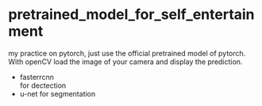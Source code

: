 # pretrained_model_for_self_entertainment
my practice on pytorch, just use the official pretrained model of pytorch.  
With openCV load the image of your camera and display the prediction.  
- fasterrcnn  
for dectection
- u-net
for segmentation
